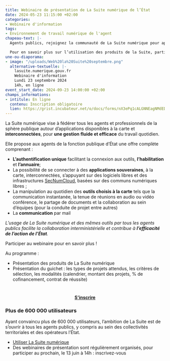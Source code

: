 ```yaml
---
title: Webinaire de présentation de La Suite numérique de l’État
date: 2024-05-23 11:15:00 +02:00
categories:
- Webinaire d'information
tags:
- Environnement de travail numérique de l'agent
chapeau-text: |-
  Agents publics, rejoignez la communauté de La Suite numérique pour apprendre à utiliser les applications à la carte et interconnectées qui permettent d’échanger avec vos collègues, tous les autres agents publics et tous vos interlocuteurs même externes à l’État, de manière simple et sécurisée.

  Pour en savoir plus sur l’utilisation des produits de la Suite, participez au webinaire de présentation avec les équipes le jeudi 13 juin à 14h et le lundi 23 septembre à 14h, elles répondront à toutes vos questions portant sur l’utilisation de La Suite !
une-ou-diaporama:
- image: "/uploads/Web%20la%20Suite%20septembre.png"
  alternative-textuelle: |-
    lasuite.numerique.gouv.fr
    Webinaire d'information
    Lundi 23 septembre 2024
    14h, en ligne
event_start_date: 2024-09-23 14:00:00 +02:00
champs_informations:
- intitule: En ligne
  contenu: Inscription obligatoire
  lien: https://grist.incubateur.net/o/docs/forms/nX3ePq1cALGNNEagNMdEDG/13
---
```


La Suite numérique vise à fédérer tous les agents et professionnels de la sphère publique autour d’applications disponibles à la carte et **interconnectées**, pour **une gestion fluide et efficace** du travail quotidien.

Elle propose aux agents de la fonction publique d’État une offre complète comprenant : 
* **L’authentification unique** facilitant la connexion aux outils, **l’habilitation** et **l’annuaire**;
* La possibilité de se connecter à des **applications souveraines**, à la carte, interconnectées, s’appuyant sur des logiciels libres et des infrastructures [SecNumCloud](https://www.numerique.gouv.fr/services/cloud/), basées sur des communs numériques libres ;
* La manipulation au quotidien des **outils choisis à la carte** tels que la communication instantanée, la tenue de réunions en audio ou vidéo conférence, le partage de documents et la collaboration au sein d’équipes (pour la conduite de projet entre autres)
* La **communication** par mail

*L’usage de La Suite numérique et des mêmes outils par tous les agents publics facilite la collaboration interministérielle et contribue à **l’efficacité de l’action de l’État**.*

Participer au webinaire pour en savoir plus ! 

Au programme :
* Présentation des produits de La Suite numérique
* Présentation du guichet : les types de projets attendus, les critères de sélection, les modalités (calendrier, montant des projets, % de cofinancement, contrat de réussite)

<div align="center" style="margin-bottom: 15px; margin-top: 40px"><a href="https://grist.incubateur.net/o/docs/forms/nX3ePq1cALGNNEagNMdEDG/13" class="button" title="S'inscrire - Lien externe"><b>S'inscrire</b></a></div>

### Plus de 600 000 utilisateurs
Ayant convaincu plus de 600 000 utilisateurs, l’ambition de La Suite est de s’ouvrir à tous les agents publics, y compris au sein des collectivités territoriales et des opérateurs l’État.

* [Utiliser La Suite numérique](https://lasuite.numerique.gouv.fr/)
* Des webinaires de présentation sont régulièrement organisés, pour participer au prochain, le 13 juin à 14h : inscrivez-vous